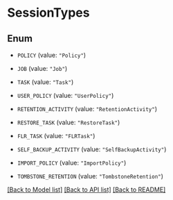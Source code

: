 # SessionTypes

## Enum


* `POLICY` (value: `"Policy"`)

* `JOB` (value: `"Job"`)

* `TASK` (value: `"Task"`)

* `USER_POLICY` (value: `"UserPolicy"`)

* `RETENTION_ACTIVITY` (value: `"RetentionActivity"`)

* `RESTORE_TASK` (value: `"RestoreTask"`)

* `FLR_TASK` (value: `"FLRTask"`)

* `SELF_BACKUP_ACTIVITY` (value: `"SelfBackupActivity"`)

* `IMPORT_POLICY` (value: `"ImportPolicy"`)

* `TOMBSTONE_RETENTION` (value: `"TombstoneRetention"`)


[[Back to Model list]](../README.md#documentation-for-models) [[Back to API list]](../README.md#documentation-for-api-endpoints) [[Back to README]](../README.md)


